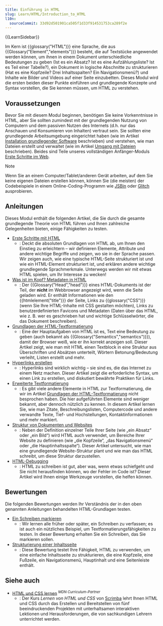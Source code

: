 ```yaml
---
title: Einführung in HTML
slug: Learn/HTML/Introduction_to_HTML
l10n:
  sourceCommit: 33d92d501901ca505f1d33f914531753ca289f2e
---
```


{{LearnSidebar}}

Im Kern ist {{glossary("HTML")}} eine Sprache, die aus {{Glossary("Element","elements")}} besteht, die auf Textstücke angewendet werden können, um ihnen in einem Dokument unterschiedliche Bedeutungen zu geben (Ist es ein Absatz? Ist es eine Aufzählungsliste? Ist es Teil einer Tabelle?), ein Dokument in logische Abschnitte zu strukturieren (Hat es eine Kopfzeile? Drei Inhaltsspalten? Ein Navigationsmenü?) und Inhalte wie Bilder und Videos auf einer Seite einzubetten. Dieses Modul wird die ersten beiden dieser Punkte einführen und grundlegende Konzepte und Syntax vorstellen, die Sie kennen müssen, um HTML zu verstehen.

## Voraussetzungen

Bevor Sie mit diesem Modul beginnen, benötigen Sie keine Vorkenntnisse in HTML, aber Sie sollten zumindest mit der grundlegenden Nutzung von Computern und dem passiven Nutzen des Internets (d.h. nur das Anschauen und Konsumieren von Inhalten) vertraut sein. Sie sollten eine grundlegende Arbeitsumgebung eingerichtet haben (wie im Artikel [Installation grundlegender Software](/de/docs/Learn/Getting_started_with_the_web/Installing_basic_software) beschrieben) und verstehen, wie man Dateien erstellt und verwaltet (wie im Artikel [Umgang mit Dateien](/de/docs/Learn/Getting_started_with_the_web/Dealing_with_files) beschrieben). Beides sind Teile unseres vollständigen Anfänger-Moduls [Erste Schritte im Web](/de/docs/Learn/Getting_started_with_the_web).

> [!NOTE]
> Wenn Sie an einem Computer/Tablet/anderen Gerät arbeiten, auf dem Sie keine eigenen Dateien erstellen können, können Sie (die meisten) der Codebeispiele in einem Online-Coding-Programm wie [JSBin](https://jsbin.com/) oder [Glitch](https://glitch.com/) ausprobieren.

## Anleitungen

Dieses Modul enthält die folgenden Artikel, die Sie durch die gesamte grundlegende Theorie von HTML führen und Ihnen zahlreiche Gelegenheiten bieten, einige Fähigkeiten zu testen.

- [Erste Schritte mit HTML](/de/docs/Learn/HTML/Introduction_to_HTML/Getting_started)
  - : Deckt die absoluten Grundlagen von HTML ab, um Ihnen den Einstieg zu erleichtern – wir definieren Elemente, Attribute und andere wichtige Begriffe und zeigen, wo sie in der Sprache passen. Wir zeigen auch, wie eine typische HTML-Seite strukturiert ist und wie ein HTML-Element strukturiert ist, und erklären andere wichtige grundlegende Sprachmerkmale. Unterwegs werden wir mit etwas HTML spielen, um Ihr Interesse zu wecken!
- [Was ist im Kopf? Metadaten in HTML](/de/docs/Learn/HTML/Introduction_to_HTML/The_head_metadata_in_HTML)
  - : Der {{Glossary("Head","head")}} eines HTML-Dokuments ist der Teil, der **nicht** im Webbrowser angezeigt wird, wenn die Seite geladen wird. Er enthält Informationen wie den {{htmlelement("title")}} der Seite, Links zu {{glossary("CSS")}} (wenn Sie Ihre HTML-Inhalte mit CSS gestalten möchten), Links zu benutzerdefinierten Favicons und Metadaten (Daten über das HTML, wie z. B. wer es geschrieben hat und wichtige Schlüsselwörter, die das Dokument beschreiben).
- [Grundlagen der HTML-Textformatierung](/de/docs/Learn/HTML/Introduction_to_HTML/HTML_text_fundamentals)
  - : Eine der Hauptaufgaben von HTML ist es, Text eine Bedeutung zu geben (auch bekannt als {{Glossary("Semantics","semantics")}}), damit der Browser weiß, wie er ihn korrekt anzeigen soll. Dieser Artikel zeigt, wie man mit HTML einen Textblock in eine Struktur aus Überschriften und Absätzen unterteilt, Wörtern Betonung/Bedeutung verleiht, Listen erstellt und mehr.
- [Hyperlinks erstellen](/de/docs/Learn/HTML/Introduction_to_HTML/Creating_hyperlinks)
  - : Hyperlinks sind wirklich wichtig – sie sind es, die das Internet zu einem Netz machen. Dieser Artikel zeigt die erforderliche Syntax, um einen Link zu erstellen, und diskutiert bewährte Praktiken für Links.
- [Erweiterte Textformatierung](/de/docs/Learn/HTML/Introduction_to_HTML/Advanced_text_formatting)
  - : Es gibt viele andere Elemente in HTML zur Textformatierung, die wir im Artikel [Grundlagen der HTML-Textformatierung](/de/docs/Learn/HTML/Introduction_to_HTML/HTML_text_fundamentals) nicht besprochen haben. Die hier aufgeführten Elemente sind weniger bekannt, aber dennoch nützlich zu kennen. In diesem Artikel lernen Sie, wie man Zitate, Beschreibungslisten, Computercode und andere verwandte Texte, Tief- und Hochstellungen, Kontaktinformationen und mehr markiert.
- [Struktur von Dokumenten und Websites](/de/docs/Learn/HTML/Introduction_to_HTML/Document_and_website_structure)
  - : Neben der Definition einzelner Teile Ihrer Seite (wie „ein Absatz“ oder „ein Bild“) wird HTML auch verwendet, um Bereiche Ihrer Website zu definieren (wie „die Kopfzeile“, „das Navigationsmenü“ oder „die Hauptinhaltsspalte“). Dieser Artikel untersucht, wie man eine grundlegende Website-Struktur plant und wie man das HTML schreibt, um diese Struktur darzustellen.
- [HTML-Debugging](/de/docs/Learn/HTML/Introduction_to_HTML/Debugging_HTML)
  - : HTML zu schreiben ist gut, aber was, wenn etwas schiefgeht und Sie nicht herausfinden können, wo der Fehler im Code ist? Dieser Artikel wird Ihnen einige Werkzeuge vorstellen, die helfen können.

## Bewertungen

Die folgenden Bewertungen werden Ihr Verständnis der in den oben genannten Anleitungen behandelten HTML-Grundlagen testen.

- [Ein Schreiben markieren](/de/docs/Learn/HTML/Introduction_to_HTML/Marking_up_a_letter)
  - : Wir lernen alle früher oder später, ein Schreiben zu verfassen; es ist auch ein nützliches Beispiel, um Textformatierungsfähigkeiten zu testen. In dieser Bewertung erhalten Sie ein Schreiben, das Sie markieren sollen.
- [Strukturierung einer Inhaltsseite](/de/docs/Learn/HTML/Introduction_to_HTML/Structuring_a_page_of_content)
  - : Diese Bewertung testet Ihre Fähigkeit, HTML zu verwenden, um eine einfache Inhaltsseite zu strukturieren, die eine Kopfzeile, eine Fußzeile, ein Navigationsmenü, Hauptinhalt und eine Seitenleiste enthält.

## Siehe auch

- [HTML und CSS lernen](https://v2.scrimba.com/learn-html-and-css-c0p?via=mdn) <sup>_MDN Curriculum-Partner_</sup>
  - : Der Kurs _Lernen von HTML und CSS_ von [Scrimba](https://scrimba.com?via=mdn) lehrt Ihnen HTML und CSS durch das Erstellen und Bereitstellen von fünf beeindruckenden Projekten mit unterhaltsamen interaktiven Lektionen und Herausforderungen, die von sachkundigen Lehrern unterrichtet werden.

